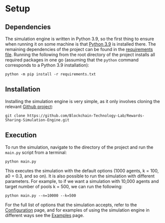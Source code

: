 # Setup

## Dependencies
The simulation engine is written in Python 3.9, so the first thing to ensure when running it on some machine is 
that [Python 3.9](https://www.python.org/downloads/release/python-390/) is installed there. The remaining dependencies 
of the project can be found in the [requirements file](requirements.txt). Running the following from the root directory 
of the project installs all required packages in one go (assuming that the ```python``` command corresponds to a 
Python 3.9 installation):
    
    python -m pip install -r requirements.txt

## Installation
Installing the simulation engine is very simple, as it only involves cloning the relevant 
[Github project](https://github.com/Blockchain-Technology-Laboratory/Rewards-Sharing-Simulation-Engine):

    git clone https://github.com/Blockchain-Technology-Lab/Rewards-Sharing-Simulation-Engine.git

## Execution
To run the simulation, navigate to the directory of the project and run the ```main.py``` script from a terminal:

    python main.py

This executes the simulation with the default options (1000 agents, k = 100, a0 = 0.3, and so on). It is also possible 
to run the simulation with different parameters. For example, to if we want a simulation with 10,000 agents and target 
number of pools k = 500, we can run the following:

    python main.py --n=10000 --k=500

For the full list of options that the simulation accepts, refer to the [Configuration](configuration.md) page, and for 
examples of using the simulation engine in different ways see the [Examples](examples.md) page.
